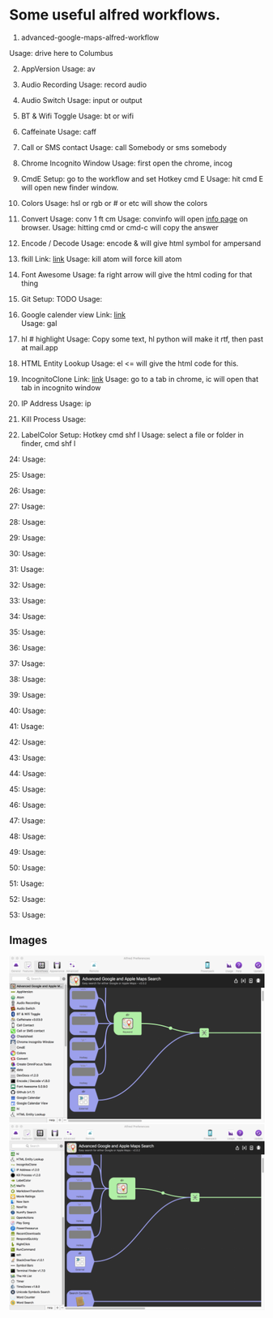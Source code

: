 <!-- #===============================* -->
<!-- # Author: Bhishan Poudel
<!-- # Date  : Apr 9, 2018
<!-- #===============================* -->
#  Some useful alfred workflows.

1. advanced-google-maps-alfred-workflow

Usage: drive here to Columbus
[](https://github.com/stuartcryan/advanced-google-maps-alfred-workflow) 


2. AppVersion
Usage: av

3. Audio Recording
Usage: record audio

4. Audio Switch
Usage: input or output

5. BT & Wifi Toggle
Usage: bt or wifi

6. Caffeinate
Usage: caff

8. Call or SMS contact
Usage: call Somebody or sms somebody

9. Chrome Incognito Window
Usage: first open the chrome, incog

10. CmdE
Setup: go to the workflow and set Hotkey cmd E
Usage: hit cmd E      will open new finder window.

11. Colors 
Usage: hsl or rgb or # or   etc will show the colors

12. Convert
Usage: conv 1 ft cm
Usage: convinfo   will open [info page](https://github.com/deanishe/alfred-convert#alfred-convert) on browser.
Usage: hitting cmd or cmd-c will copy the answer

13. Encode / Decode
Usage: encode &   will give html symbol for ampersand


14. fkill
Link: [link](https://github.com/SamVerschueren/alfred-fkill)
Usage: kill atom  will force kill atom

15. Font Awesome
Usage: fa right arrow   will give the html coding for that thing

16. Git
Setup: TODO
Usage:

17.  Google calender view
Link: [link](https://github.com/deanishe/alfred-gcal)	
Usage: gal


18. hl    # highlight
Usage: Copy some text, hl python     will make it rtf, then past at mail.app

19. HTML Entity Lookup
Usage: el <=      will give the html code for this.

20. IncognitoClone
Link: [link](https://github.com/vitorgalvao/alfred-workflows/tree/master/IncognitoClone)
Usage: go to a tab in chrome, ic    will open that tab in incognito window

21. IP Address
Usage: ip

22. Kill Process
Usage: 

23. LabelColor
Setup: Hotkey cmd shf l
Usage: select a file or folder in finder, cmd shf l

24: 
Usage:

25:
Usage:

26: 
Usage: 


27: 
Usage:

28:
Usage:

29: 
Usage:


30: 
Usage:

31:
Usage:

32: 
Usage:


33: 
Usage:

34:
Usage:

35: 
Usage:


36: 
Usage:

37:
Usage:

38: 
Usage:


39: 
Usage:

40:
Usage:

41: 
Usage:


42: 
Usage:

43:
Usage:

44: 
Usage:


45: 
Usage:

46:
Usage:

47: 
Usage:


48: 
Usage:

49:
Usage:

50: 
Usage:


51: 
Usage:

52:
Usage:

53: 
Usage:


## Images
 ![workflows1](workflows1.png) 
  ![workflows2](workflows2.png) 
